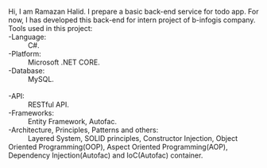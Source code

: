
Hi, I am Ramazan Halid. I prepare a basic back-end service for todo app. For now, I has developed this back-end for intern project of b-infogis company.
Tools used in this project: <br/> 
  -Language: <br/> 
   &nbsp; &nbsp; &nbsp; &nbsp; &nbsp; C#.  <br/> 
  -Platform:  <br/> 
  &nbsp; &nbsp; &nbsp; &nbsp; &nbsp; Microsoft .NET CORE. <br/> 
  -Database: <br/>
  &nbsp; &nbsp; &nbsp; &nbsp; &nbsp; MySQL. <br/>  
  -API: <br/>
    &nbsp; &nbsp; &nbsp; &nbsp; &nbsp; RESTful API. <br/>
  -Frameworks: <br/>
    &nbsp; &nbsp; &nbsp; &nbsp; &nbsp; Entity Framework, Autofac.  <br/>
    -Architecture, Principles, Patterns and others: <br/>
    &nbsp; &nbsp; &nbsp; &nbsp; &nbsp; Layered System, SOLID principles, Constructor Injection, Object Oriented Programming(OOP), Aspect Oriented Programming(AOP), Dependency Injection(Autofac) and IoC(Autofac) container. 
